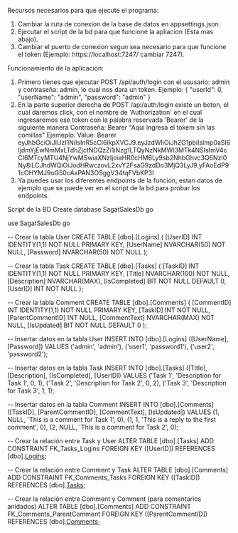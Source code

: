 Recursos necesarios para que ejecute el programa:
1. Cambiar la ruta de conexion de la base de datos en appsettings.json.
2. Ejecutar el script de la bd para que funcione la apliacion (Esta mas abajo).
3. Cambiar el puerto de conexion segun sea necesario para que funcione el token (Ejemplo: https://localhost:7247/  cambiar 7247).


Funcionamiento de la aplicacion:
1. Primero tienes que ejecutar POST /api/auth/login con el ususario: admin y contraseña: admin, lo cual nos dara un token.
   Ejemplo:
   {
  "userId": 0,
  "userName": "admin",
  "password": "admin"
   }
2. En la parte superior derecha de POST /api/auth/login existe un boton, el cual daremos click, con el nombre de 'Authorization' en el cual ingresaremos ese token
   con la palabra reservada 'Bearer' de la siguiente manera Contraseña: Bearer "Aqui ingresa el tokem sin las comillas"
   Ejemeplo:
   Value: Bearer eyJhbGciOiJIUzI1NiIsInR5cCI6IkpXVCJ9.eyJzdWIiOiJhZG1pbiIsImp0aSI6IjdmYjEwNmMxLTdhZjctNDQzZi1iNzg1LTQyNzNkMWI3MTk4NSIsImV4cCI6MTcyMTU4NjYwMSwiaXNzIjoiaHR0cHM6Ly9sb2NhbGhvc3Q6NzI0Ny8iLCJhdWQiOiJodHRwczovL2xvY2FsaG9zdDo3MjQ3LyJ9.yFAoEdP91cOHYMJ9oG50cAxPAN3OSggV34tqFVbKP3I
3. Ya puedes usar los diferentes endpoints de la funcion, estan datos de ejemplo que se puede ver en el script de la bd para probar los endpoints.


Script de la BD
Create database SagatSalesDb
go

use SagatSalesDb
go

-- Crear la tabla User
CREATE TABLE [dbo].[Logins] (
    [UserID] INT IDENTITY(1,1) NOT NULL PRIMARY KEY,
    [UserName] NVARCHAR(50) NOT NULL,
    [Password] NVARCHAR(50) NOT NULL
);

-- Crear la tabla Task
CREATE TABLE [dbo].[Tasks] (
    [TaskID] INT IDENTITY(1,1) NOT NULL PRIMARY KEY,
    [Title] NVARCHAR(100) NOT NULL,
    [Description] NVARCHAR(MAX),
    [IsCompleted] BIT NOT NULL DEFAULT 0,
    [UserID] INT NOT NULL
);

-- Crear la tabla Comment
CREATE TABLE [dbo].[Comments] (
    [CommentID] INT IDENTITY(1,1) NOT NULL PRIMARY KEY,
    [TaskID] INT NOT NULL,
    [ParentCommentID] INT NULL,
    [CommentText] NVARCHAR(MAX) NOT NULL,
    [IsUpdated] BIT NOT NULL DEFAULT 0
);


-- Insertar datos en la tabla User
INSERT INTO [dbo].[Logins] ([UserName], [Password])
VALUES
('admin', 'admin'),
('user1', 'password1'),
('user2', 'password2');

-- Insertar datos en la tabla Task
INSERT INTO [dbo].[Tasks] ([Title], [Description], [IsCompleted], [UserID])
VALUES
('Task 1', 'Description for Task 1', 0, 1),
('Task 2', 'Description for Task 2', 0, 2),
('Task 3', 'Description for Task 3', 1, 1);

-- Insertar datos en la tabla Comment
INSERT INTO [dbo].[Comments] ([TaskID], [ParentCommentID], [CommentText], [IsUpdated])
VALUES
(1, NULL, 'This is a comment for Task 1', 0),
(1, 1, 'This is a reply to the first comment', 0),
(2, NULL, 'This is a comment for Task 2', 0);

-- Crear la relación entre Task y User
ALTER TABLE [dbo].[Tasks]
ADD CONSTRAINT FK_Tasks_Logins
FOREIGN KEY ([UserID]) REFERENCES [dbo].[Logins]([UserID]);

-- Crear la relación entre Comment y Task
ALTER TABLE [dbo].[Comments]
ADD CONSTRAINT FK_Comments_Tasks
FOREIGN KEY ([TaskID]) REFERENCES [dbo].[Tasks]([TaskID]);

-- Crear la relación entre Comment y Comment (para comentarios anidados)
ALTER TABLE [dbo].[Comments]
ADD CONSTRAINT FK_Comments_ParentComment
FOREIGN KEY ([ParentCommentID]) REFERENCES [dbo].[Comments]([CommentID]);
